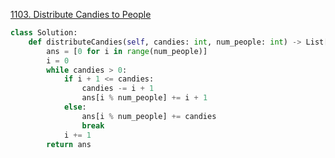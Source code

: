 

[1103. Distribute Candies to People](https://leetcode.com/problems/distribute-candies-to-people/)

```python
class Solution:
    def distributeCandies(self, candies: int, num_people: int) -> List[int]:
        ans = [0 for i in range(num_people)]
        i = 0
        while candies > 0:
            if i + 1 <= candies:
                candies -= i + 1
                ans[i % num_people] += i + 1
            else:
                ans[i % num_people] += candies
                break
            i += 1
        return ans
```

